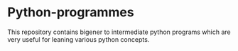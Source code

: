 # Python-programmes

This repository contains bigener to intermediate python programs which are very useful for leaning various python concepts.
